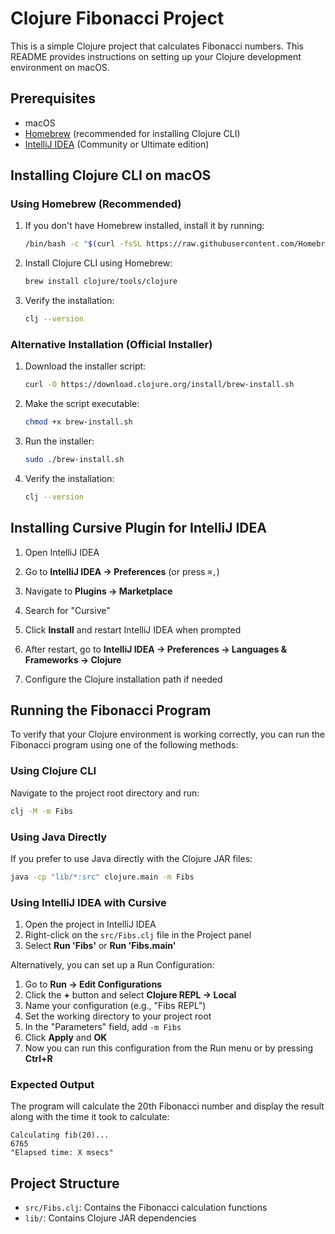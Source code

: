 # Clojure Fibonacci Project

This is a simple Clojure project that calculates Fibonacci numbers. This README provides instructions on setting up your Clojure development environment on macOS.

## Prerequisites

- macOS
- [Homebrew](https://brew.sh/) (recommended for installing Clojure CLI)
- [IntelliJ IDEA](https://www.jetbrains.com/idea/) (Community or Ultimate edition)

## Installing Clojure CLI on macOS

### Using Homebrew (Recommended)

1. If you don't have Homebrew installed, install it by running:
   ```bash
   /bin/bash -c "$(curl -fsSL https://raw.githubusercontent.com/Homebrew/install/HEAD/install.sh)"
   ```

2. Install Clojure CLI using Homebrew:
   ```bash
   brew install clojure/tools/clojure
   ```

3. Verify the installation:
   ```bash
   clj --version
   ```

### Alternative Installation (Official Installer)

1. Download the installer script:
   ```bash
   curl -O https://download.clojure.org/install/brew-install.sh
   ```

2. Make the script executable:
   ```bash
   chmod +x brew-install.sh
   ```

3. Run the installer:
   ```bash
   sudo ./brew-install.sh
   ```

4. Verify the installation:
   ```bash
   clj --version
   ```

## Installing Cursive Plugin for IntelliJ IDEA

1. Open IntelliJ IDEA

2. Go to **IntelliJ IDEA → Preferences** (or press `⌘,`)

3. Navigate to **Plugins → Marketplace**

4. Search for "Cursive"

5. Click **Install** and restart IntelliJ IDEA when prompted

6. After restart, go to **IntelliJ IDEA → Preferences → Languages & Frameworks → Clojure**

7. Configure the Clojure installation path if needed

## Running the Fibonacci Program

To verify that your Clojure environment is working correctly, you can run the Fibonacci program using one of the following methods:

### Using Clojure CLI

Navigate to the project root directory and run:

```bash
clj -M -m Fibs
```

### Using Java Directly

If you prefer to use Java directly with the Clojure JAR files:

```bash
java -cp "lib/*:src" clojure.main -m Fibs
```

### Using IntelliJ IDEA with Cursive

1. Open the project in IntelliJ IDEA
2. Right-click on the `src/Fibs.clj` file in the Project panel
3. Select **Run 'Fibs'** or **Run 'Fibs.main'**

Alternatively, you can set up a Run Configuration:

1. Go to **Run → Edit Configurations**
2. Click the **+** button and select **Clojure REPL → Local**
3. Name your configuration (e.g., "Fibs REPL")
4. Set the working directory to your project root
5. In the "Parameters" field, add `-m Fibs`
6. Click **Apply** and **OK**
7. Now you can run this configuration from the Run menu or by pressing **Ctrl+R**

### Expected Output

The program will calculate the 20th Fibonacci number and display the result along with the time it took to calculate:

```
Calculating fib(20)...
6765
"Elapsed time: X msecs"
```

## Project Structure

- `src/Fibs.clj`: Contains the Fibonacci calculation functions
- `lib/`: Contains Clojure JAR dependencies

